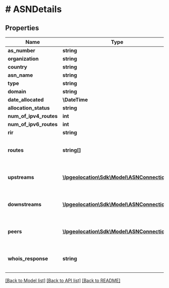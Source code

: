 # # ASNDetails

## Properties

Name | Type | Description | Notes
------------ | ------------- | ------------- | -------------
**as_number** | **string** |  | [optional]
**organization** | **string** |  | [optional]
**country** | **string** |  | [optional]
**asn_name** | **string** |  | [optional]
**type** | **string** |  | [optional]
**domain** | **string** |  | [optional]
**date_allocated** | **\DateTime** |  | [optional]
**allocation_status** | **string** |  | [optional]
**num_of_ipv4_routes** | **int** |  | [optional]
**num_of_ipv6_routes** | **int** |  | [optional]
**rir** | **string** |  | [optional]
**routes** | **string[]** | It will only be included in the response, if you set include&#x3D;routes in the request | [optional]
**upstreams** | [**\Ipgeolocation\Sdk\\Model\ASNConnection[]**](ASNConnection.md) | It will only be included in the response, if you set include&#x3D;upstreams in the request | [optional]
**downstreams** | [**\Ipgeolocation\Sdk\\Model\ASNConnection[]**](ASNConnection.md) | It will only be included in the response, if you set include&#x3D;downstreams in the request | [optional]
**peers** | [**\Ipgeolocation\Sdk\\Model\ASNConnection[]**](ASNConnection.md) | It will only be included in the response, if you set include&#x3D;peers in the request | [optional]
**whois_response** | **string** | It will only be included in the response, if you set include&#x3D;whois_response in the request | [optional]

[[Back to Model list]](../../README.md#models) [[Back to API list]](../../README.md#endpoints) [[Back to README]](../../README.md)
